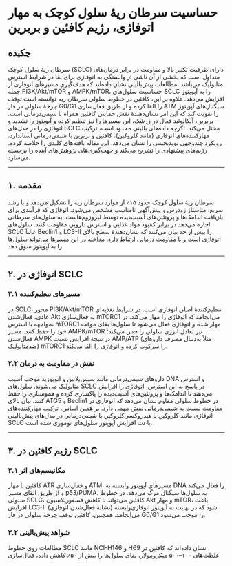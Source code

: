 # حساسیت سرطان ریهٔ سلول کوچک به مهار اتوفاژی، رژیم کافئین و بربرین

## چکیده
سرطان ریهٔ سلول کوچک (SCLC) دارای ظرفیت تکثیر بالا و مقاومت در برابر درمان‌های متداول است که بخشی از آن ناشی از وابستگی به اتوفاژی برای بقا در شرایط استرس متابولیک می‌باشد. مطالعات پیش‌بالینی نشان داده‌اند که هدف‌گیری مسیرهای اتوفاژی از جمله PI3K/Akt/mTOR و AMPK/mTOR، حساسیت سلول‌های SCLC را به آپوپتوز افزایش می‌دهد. علاوه بر این، کافئین در خطوط سلولی سرطان ریه توانسته است توقف چرخهٔ سلولی در فاز G0/G1 را القا کرده و از طریق فعال‌سازی ATM سیگنال‌های آپوپتوز را تقویت کند که این امر نشان‌دهندهٔ نقش حمایتی کافئین همراه با شیمی‌درمانی است. بربرین، آلکالوئید فعال در زرشک، این مسیرها را نیز تنظیم کرده و آپوپتوز را تشدید و اتوفاژی را در مدل‌های SCLC مختل می‌کند. اگرچه داده‌های بالینی محدود است، ترکیب مهارکننده‌های اتوفاژی (مانند کلروکین)، کافئین و بربرین با شیمی‌درمانی استاندارد، رویکرد چندوجهی نویدبخشی را نشان می‌دهد. این مقاله یافته‌های کلیدی را خلاصه کرده، رژیم‌های پیشنهادی را تشریح می‌کند و جهت‌گیری‌های پژوهش‌های آینده را برجسته می‌سازد.

---

## ۱. مقدمه
سرطان ریهٔ سلول کوچک حدود ۱۵٪ از موارد سرطان ریه را تشکیل می‌دهد و با رشد سریع، متاستاز زودرس و پیش‌آگهی نامناسب مشخص می‌شود. اتوفاژی که فرآیندی برای بازیافت اندامک‌ها و پروتئین‌های آسیب‌دیده توسط لیزوزوم‌هاست، به سلول‌های سرطانی اجازه می‌دهد در برابر کمبود مواد غذایی و استرس دارویی مقاومت کنند. سلول‌های SCLC غالباً Beclin1 و LC3-II را بیش از حد بیان می‌کنند که نشان‌دهندهٔ سطح بالای اتوفاژی است و با مقاومت درمانی ارتباط دارد. مداخله در این مسیرها می‌تواند سلول‌ها را به آپوپتوز سوق دهد.

---

## ۲. اتوفاژی در SCLC
### ۲.۱ مسیرهای تنظیم‌کننده
در SCLC، محور PI3K/Akt/mTOR تنظیم‌کنندهٔ اصلی اتوفاژی است. در شرایط تغذیه‌ای عادی، فعال‌شدن Akt به فعال‌سازی mTORC1 می‌انجامد که اتوفاژی را مهار می‌کند. در مواجهه با استرس، mTORC1 مهار شده و اتوفاژی فعال می‌شود تا سلول‌ها بقای موقت خود را حفظ کنند. مسیر AMPK/mTOR نیز تعادل انرژی سلولی را حس می‌کند؛ فعال‌شدن AMPK در نتیجهٔ افزایش نسبت AMP/ATP (مثلاً به‌دنبال مصرف داروهای ضدمتابولیک) mTORC1 را سرکوب کرده و اتوفاژی را القا می‌کند.

### ۲.۲ نقش در مقاومت به درمان
داروهای شیمی‌درمانی مانند سیس‌پلاتین و اتوپوزید موجب آسیب DNA و استرس متابولیک می‌شوند. سلول‌های SCLC در پاسخ به این استرس، اتوفاژی را افزایش می‌دهند تا اندامک‌ها و پروتئین‌های آسیب‌دیده را پاکسازی کرده و هموستازی را حفظ کنند. بیان بالای ATG5 و Beclin1 در خطوط سلولی مقاوم نشان می‌دهد که اتوفاژی در مقاومت نسبت به شیمی‌درمانی نقش مهمی دارد. بر همین اساس، ترکیب مهارکننده‌های اتوفاژی مانند کلروکین یا هیدروکسی‌کلروکین با شیمی‌درمانی در مدل‌های پیش‌بالینی SCLC باعث افزایش آپوپتوز سلول‌های توموری شده است.

---

## ۳. رژیم کافئین در SCLC
### ۳.۱ مکانیسم‌های اثر
کافئین با مهار ATR و فعال‌سازی ATM، مسیرهای آپوپتوز وابسته به DNA را فعال می‌کند و از طریق القای مسیر p53/PUMA، به سلول‌ها سیگنال مرگ می‌دهد. در خطوط سلولی SCLC، کافئین می‌تواند با کاهش فسفوریلاسیون Akt و مهار mTOR، باعث افزایش LC3-II (نشانهٔ فعال‌شدن اتوفاژی) شود که در نهایت به آپوپتوز اتوفاژی‌وابسته می‌انجامد. همچنین، کافئین توقف چرخهٔ سلولی در فاز G0/G1 را موجب می‌شود.

### ۳.۲ شواهد پیش‌بالینی
مطالعات روی خطوط SCLC مانند NCI-H146 و H69 نشان داده‌اند که کافئین در غلظت‌های ۱۰۰–۵۰۰ میکرومولار، بقای سلول‌ها را بیش از ۵۰٪ کاهش داده، فعال‌سازی
